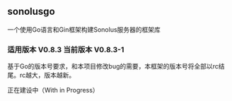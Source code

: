 ## sonolusgo

一个使用Go语言和Gin框架构建Sonolus服务器的框架库

### 适用版本 V0.8.3 当前版本 V0.8.3-1

基于Go的版本号要求，和本项目修改bug的需要，本框架的版本号将全部以rc结尾。rc越大，版本越新。

正在建设中（With in Progress）